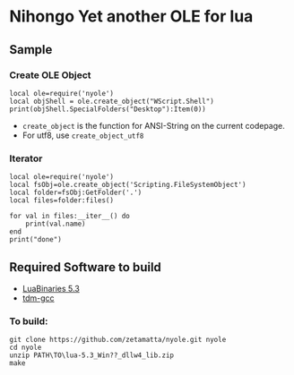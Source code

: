 Nihongo Yet another OLE for lua
===============================

Sample
------

### Create OLE Object

    local ole=require('nyole')
    local objShell = ole.create_object("WScript.Shell")
    print(objShell.SpecialFolders("Desktop"):Item(0))

- `create_object` is the function for ANSI-String on the current codepage.
- For utf8, use `create_object_utf8`

### Iterator

    local ole=require('nyole')
    local fsObj=ole.create_object('Scripting.FileSystemObject')
    local folder=fsObj:GetFolder('.')
    local files=folder:files()

    for val in files:__iter__() do
        print(val.name)
    end
    print("done")

Required Software to build
--------------------------

- [LuaBinaries 5.3](http://luabinaries.sourceforge.net/)
- [tdm-gcc](http://tdm-gcc.tdragon.net/)

### To build:

    git clone https://github.com/zetamatta/nyole.git nyole
    cd nyole
    unzip PATH\TO\lua-5.3_Win??_dllw4_lib.zip
    make
